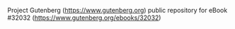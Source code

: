 Project Gutenberg (https://www.gutenberg.org) public repository for eBook #32032 (https://www.gutenberg.org/ebooks/32032)
